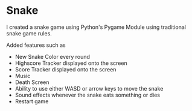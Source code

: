 # Snake

I created a snake game using Python's Pygame Module using traditional snake game rules.

Added features such as 
  - New Snake Color every round
  - Highscore Tracker displayed onto the screen
  - Score Tracker displayed onto the screen
  - Music
  - Death Screen
  - Ability to use either WASD or arrow keys to move the snake
  - Sound effects whenever the snake eats something or dies
  - Restart game 
   
